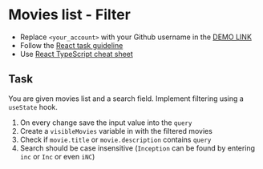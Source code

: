 # Movies list - Filter
- Replace `<your_account>` with your Github username in the
 [DEMO LINK](https://Dina-Samoilova.github.io/react_movies-list-filter/)
- Follow the [React task guideline](https://github.com/mate-academy/react_task-guideline#react-tasks-guideline)
- Use [React TypeScript cheat sheet](https://mate-academy.github.io/fe-program/js/extra/react-typescript)

## Task
You are given movies list and a search field. Implement filtering using a `useState` hook.
1. On every change save the input value into the `query` 
2. Create a `visibleMovies` variable in with the filtered movies
3. Check if `movie.title` or `movie.description` contains `query`
4. Search should be case insensitive (`Inception` can be found by entering `inc` or `Inc` or even `iNC`)
